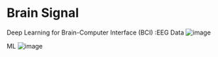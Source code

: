 # Brain Signal 

Deep Learning for Brain-Computer Interface (BCI) 
:EEG Data
![image](https://github.com/YooraHi/Brain/assets/127918850/63182fa1-7b0c-45d1-ab2a-5dab8182fdb1)

ML 
![image](https://github.com/YooraHi/Brain/assets/127918850/fe2247b2-6175-4181-9017-3222a36c3e7f)

